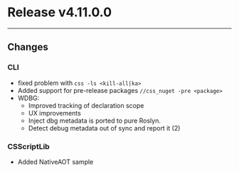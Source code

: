 # Release v4.11.0.0

---

## Changes

### CLI
  - fixed problem with `css -ls <kill-all|ka>`
  - Added support for pre-release packages `//css_nuget -pre <package>`
  - WDBG:
    - Improved tracking of declaration scope
    - UX improvements
    - Inject dbg metadata is ported to pure Roslyn.
    - Detect debug metadata out of sync and report it (2)

### CSScriptLib
  - Added NativeAOT sample